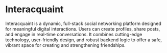 # Interacquaint
Interacquaint is a dynamic, full-stack social networking platform designed for meaningful digital interactions. Users can create profiles, share posts, and engage in real-time conversations. It combines cutting-edge technology, user-friendly design, and robust backend logic to offer a safe, vibrant space for creating and strengthening friendships. 
